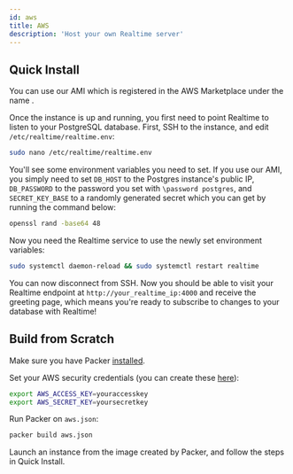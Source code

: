 ```yaml
---
id: aws
title: AWS
description: 'Host your own Realtime server'
---
```


## Quick Install

You can use our AMI which is registered in the AWS Marketplace under the name .

Once the instance is up and running, you first need to point Realtime to listen to your PostgreSQL database. First, SSH to the instance, and edit `/etc/realtime/realtime.env`:

```bash
sudo nano /etc/realtime/realtime.env
```

You'll see some environment variables you need to set. If you use our  AMI, you simply need to set `DB_HOST` to the Postgres instance's public IP, `DB_PASSWORD` to the password you set with `\password postgres`, and `SECRET_KEY_BASE` to a randomly generated secret which you can get by running the command below:

```bash
openssl rand -base64 48
```

Now you need the Realtime service to use the newly set environment variables:

```bash
sudo systemctl daemon-reload && sudo systemctl restart realtime
```

You can now disconnect from SSH. Now you should be able to visit your Realtime endpoint at `http://your_realtime_ip:4000` and receive the greeting page, which means you're ready to subscribe to changes to your database with Realtime!

## Build from Scratch

Make sure you have Packer [installed](https://learn.hashicorp.com/packer/getting-started/install).

Set your AWS security credentials (you can create these [here](https://console.aws.amazon.com/iam/home?#security_credential)):

```bash
export AWS_ACCESS_KEY=youraccesskey
export AWS_SECRET_KEY=yoursecretkey
```

Run Packer on `aws.json`:

```bash
packer build aws.json
```

Launch an instance from the image created by Packer, and follow the steps in Quick Install.
